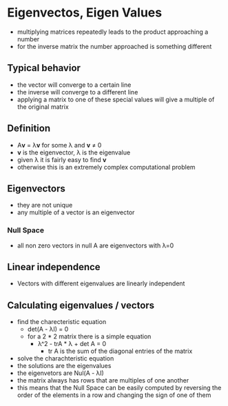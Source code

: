 # Eigenvectos, Eigen Values
+ multiplying matrices repeatedly leads to the product approaching a number
+ for the inverse matrix the number approached is something different

## Typical behavior
+ the vector will converge to a certain line
+ the inverse will converge to a different line
+ applying a matrix to one of these special values will give a multiple of the original matrix

## Definition
+ A**v** = λ**v** for some λ and **v** ≠ 0
+ **v** is the eigenvector, λ is the eigenvalue
+ given λ it is fairly easy to find **v**
+ otherwise this is an extremely complex computational problem

## Eigenvectors
+ they are not unique
+ any multiple of a vector is an eigenvector

### Null Space
+ all non zero vectors in null A are eigenvectors with λ=0

## Linear independence
+ Vectors with different eigenvalues are linearly independent

## Calculating eigenvalues / vectors
+ find the charecteristic equation
    + det(A - λI) = 0
    + for a 2 * 2 matrix there is a simple equation
        + λ^2 - trA * λ + det A = 0
            + tr A is the sum of the diagonal entries of the matrix
+ solve the charachteristic equation
+ the solutions are the eigenvalues
+ the eigenvetors are Nul(A - λI)
+ the matrix always has rows that are multiples of one another
+ this means that the Null Space can be easily computed by reversing the order of the elements in a row and changing the sign of one of them


